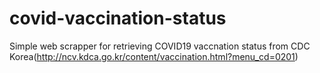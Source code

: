 # covid-vaccination-status
Simple web scrapper for retrieving COVID19 vaccnation status from CDC Korea(http://ncv.kdca.go.kr/content/vaccination.html?menu_cd=0201)
